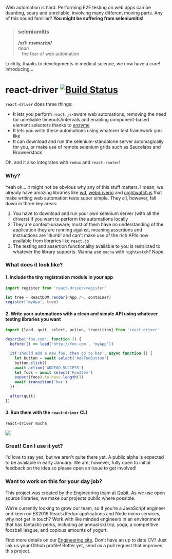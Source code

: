 Web automation is hard. Performing E2E testing on web apps can be daunting, scary and unreliable, involving many different moving parts. Any of this sound familiar? __You might be suffering from seleniumitis!__

> ### seleniumitis  
> __/sɪˈliːnɪəmʌɪtɪs/__  
> _noun_  
> &nbsp;&nbsp;&nbsp;the fear of web automation

Luckily, thanks to developments in medical science, we now have a cure! Introducing...


# react-driver [![Build Status](https://travis-ci.org/QubitProducts/react-driver.svg)](https://travis-ci.org/QubitProducts/react-driver)

`react-driver` does three things:

* It lets you perform `react.js`-aware web automations, removing the need for unreliable timeouts/intervals and enabling component-based element selectors thanks to [enzyme](http://airbnb.io/enzyme/)
* It lets you write these automations using whatever test framework you like
* It can download and run the selenium-standalone server automagically for you, or make use of remote selenium grids such as Saucelabs and Browserstack

Oh, and it also integrates with `redux` and `react-router`!


### Why?

Yeah ok... it might not be obvious why any of this stuff matters. I mean, we already have amazing libraries like [wd](https://github.com/admc/wd), [webdriverio](http://webdriver.io/) and [nightwatch.js](http://nightwatchjs.org/) that make writing web automation tests super simple. They all, however, fall down in three key areas:

1. You have to download and run your own selenium server (with all the drivers) if you want to perform the automations locally
1. They are context-unaware; most of them have no understanding of the application they are running against, meaning assertions and instructions are 'dumb' and can't make use of the rich APIs now available from libraries like `react.js`
1. The testing and assertion functionality available to you is restricted to whatever the library supports. Wanna use `mocha` with `nightwatch`? Nope.


### What does it look like?

#### 1. Include the tiny registration module in your app

```js
import register from 'react-driver/register'

let tree = ReactDOM.render(<App />, container)
register('myApp', tree)
```

#### 2. Write your automations with a clean and simple API using whatever testing libraries you want

```js
import {load, quit, select, action, transition} from 'react-driver'

describe('foo.com', function () {
  before(() => load('http://foo.com', 'myApp'))

  it('should add a new foo, then go to bar', async function () {
    let button = await select('AddFooButton')
    button.click()
    await action('ADDFOO_SUCCESS')
    let foos = await select('FooItem')
    expect(foos).to.have.length(1)
    await transition('bar')
  })

  after(quit)
})
```

#### 3. Run them with the `react-driver` CLI

```react-driver mocha```

![](http://g.recordit.co/Vpj2x1jFM5.gif)


### Great! Can I use it yet?

I'd love to say yes, but we aren't quite there yet. A public alpha is expected to be available in early January. We are, however, fully open to initial feedback on the idea so please open an issue to get involved!


### Want to work on this for your day job?

This project was created by the Engineering team at [Qubit](http://qubit.com). As we use open source libraries, we make our projects public where possible.

We’re currently looking to grow our team, so if you’re a JavaScript engineer and keen on ES2016 React+Redux applications and Node micro services, why not get in touch? Work with like minded engineers in an environment that has fantastic perks, including an annual ski trip, yoga, a competitive foosball league, and copious amounts of yogurt.

Find more details on our [Engineering site](https://eng.qubit.com). Don’t have an up to date CV? Just link us your Github profile! Better yet, send us a pull request that improves this project.
